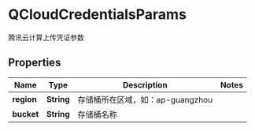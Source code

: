 

# QCloudCredentialsParams

腾讯云计算上传凭证参数
## Properties

Name | Type | Description | Notes
------------ | ------------- | ------------- | -------------
**region** | **String** | 存储桶所在区域，如：ap-guangzhou | 
**bucket** | **String** | 存储桶名称 | 



